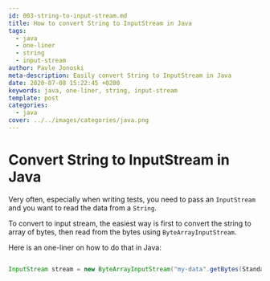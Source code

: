 ```yaml
---
id: 003-string-to-input-stream.md
title: How to convert String to InputStream in Java
tags:
  - java
  - one-liner
  - string
  - input-stream
author: Pavle Jonoski
meta-description: Easily convert String to InputStream in Java
date: 2020-07-08 15:22:45 +0200
keywords: java, one-liner, string, input-stream
template: post
categories:
  - java
cover: ../../images/categories/java.png
---
```


# Convert String to InputStream in Java

Very often, especially when writing tests, you need to pass an `InputStream ` and
you want to read the data from a `String`.

To convert to input stream, the easiest way is first to convert the string to 
array of bytes, then read from the bytes using `ByteArrayInputStream`.

Here is an one-liner on how to do that in Java:

```java

InputStream stream = new ByteArrayInputStream("my-data".getBytes(StandardCharsets.UTF_8));

```
